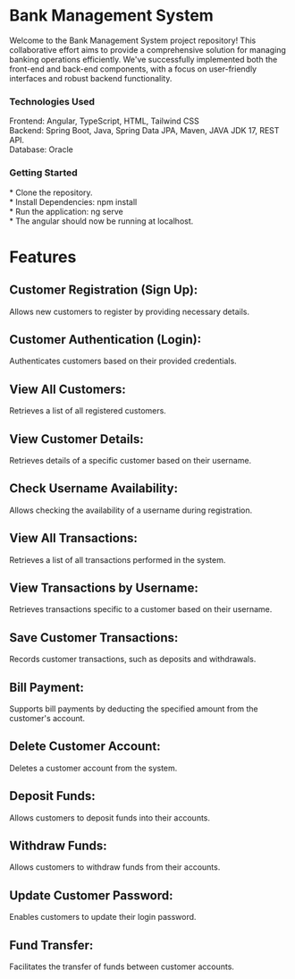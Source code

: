 <h1>Bank Management System</h1>

Welcome to the Bank Management System project repository! This collaborative effort aims to provide a comprehensive solution for managing banking operations efficiently. We've successfully implemented both the front-end and back-end components, with a focus on user-friendly interfaces and robust backend functionality.

<h3>Technologies Used</h3>
Frontend: Angular, TypeScript, HTML, Tailwind CSS<br>
Backend: Spring Boot, Java, Spring Data JPA, Maven, JAVA JDK 17, REST API.<br>
Database: Oracle<br>

<h3>Getting Started</h3>
* Clone the repository.<br>
* Install Dependencies: npm install <br>
* Run the application: ng serve<br>
* The angular should now be running at localhost.<br>

<h1>Features</h1>

## Customer Registration (Sign Up):<br>

Allows new customers to register by providing necessary details.<br>
## Customer Authentication (Login):<br>

Authenticates customers based on their provided credentials.<br>
## View All Customers:<br>

Retrieves a list of all registered customers.<br>
## View Customer Details:<br>

Retrieves details of a specific customer based on their username.<br>
## Check Username Availability:<br>

Allows checking the availability of a username during registration.<br>
## View All Transactions:<br>

Retrieves a list of all transactions performed in the system.<br>
## View Transactions by Username:<br>

Retrieves transactions specific to a customer based on their username.<br>
## Save Customer Transactions:<br>

Records customer transactions, such as deposits and withdrawals.<br>
## Bill Payment:<br>

Supports bill payments by deducting the specified amount from the customer's account.<br>
## Delete Customer Account:<br>

Deletes a customer account from the system.<br>
## Deposit Funds:<br>

Allows customers to deposit funds into their accounts.<br>
## Withdraw Funds:<br>

Allows customers to withdraw funds from their accounts.<br>
## Update Customer Password:<br>

Enables customers to update their login password.<br>
## Fund Transfer:

Facilitates the transfer of funds between customer accounts.

